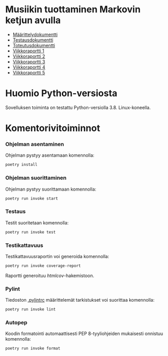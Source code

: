 # Musiikin tuottaminen Markovin ketjun avulla

- [Määrittelydokumentti](./dokumentaatio/maarittelydokumentti.md)
- [Testausdokumentti](./dokumentaatio/testausdokumentti.md)
- [Toteutusdokumentti](./dokumentaatio//toteutusdokumentti.md)
- [Viikkoraportti 1](./dokumentaatio/Viikkoraportti_1.md)
- [Viikkoraportti 2](./dokumentaatio/Viikkoraportti_2.md)
- [Viikkoraportti 3](./dokumentaatio/Viikkoraportti_3.md)
- [Viikkoraportti 4](./dokumentaatio/Viikkoraportti_4.md)
- [Viikkoraportti 5](./dokumentaatio/Viikkoraportti_5.md)

# Huomio Python-versiosta

Sovelluksen toiminta on testattu Python-versiolla 3.8. Linux-koneella.

# Komentorivitoiminnot

### Ohjelman asentaminen

Ohjelman pystyy asentamaan komennolla:

```bash
poetry install
```

### Ohjelman suorittaminen

Ohjelman pystyy suorittamaan komennolla:

```bash
poetry run invoke start
```

### Testaus

Testit suoritetaan komennolla:

```bash
poetry run invoke test
```

### Testikattavuus

Testikattavuusraportin voi generoida komennolla:

```bash
poetry run invoke coverage-report
```

Raportti generoituu *htmlcov*-hakemistoon.

### Pylint

Tiedoston [.pylintrc](./.pylintrc) määrittelemät tarkistukset voi suorittaa komennolla:

```bash
poetry run invoke lint
```

### Autopep

Koodin formatointi automaattisesti PEP 8-tyyliohjeiden mukaisesti onnistuu komennolla:

```bash
poetry run invoke format
```
